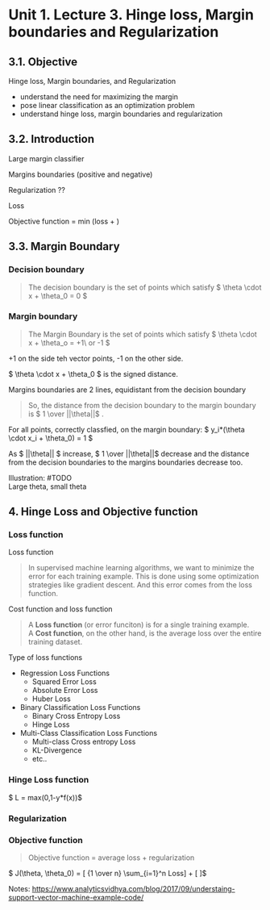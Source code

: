 # Unit 1. Lecture 3. Hinge loss, Margin boundaries and Regularization

## 3.1. Objective

Hinge loss, Margin boundaries, and Regularization

* understand the need for maximizing the margin
* pose linear classification as an optimization problem
* understand hinge loss, margin boundaries and regularization

## 3.2. Introduction

Large margin classifier

Margins boundaries (positive and negative)

Regularization ??

Loss 

Objective function = min (loss + )


## 3.3. Margin Boundary

### Decision boundary

> The decision boundary is the set of points  which satisfy $ \theta \cdot x + \theta_0 = 0 $

### Margin boundary  
> The Margin Boundary is the set of points  which satisfy $ \theta \cdot x + \theta_o = +1\ or -1 $

+1 on the side teh vector points, -1 on the other side.

$ \theta \cdot x + \theta_0 $ is the signed distance.


Margins boundaries are 2 lines, equidistant from the decision boundary

 > So, the distance from the decision boundary to the margin boundary is $ 1 \over ||\theta||$ .



For all points, correctly classfied, on the margin boundary: $ y_i*(\theta \cdot x_i + \theta_0) = 1 $

As $ ||\theta|| $ increase,  $ 1 \over ||\theta||$ decrease and the distance from the decision boundaries to the margins boundaries decrease too.

Illustration: #TODO  
Large theta, small theta





## 4. Hinge Loss and Objective function

### Loss function

Loss function

> In supervised machine learning algorithms, we want to minimize the error for each training example. This is done using some optimization strategies like gradient descent. And this error comes from the loss function.

Cost function and loss function 

> A **Loss function** (or error funciton) is for a single training example.  
> A **Cost function**, on the other hand, is the average loss over the entire training dataset.

Type of loss functions
* Regression Loss Functions
  * Squared Error Loss
  * Absolute Error Loss
  * Huber Loss
* Binary Classification Loss Functions
  * Binary Cross Entropy Loss
  * Hinge Loss
* Multi-Class Classification Loss Functions
  * Multi-class Cross entropy Loss
  * KL-Divergence
  * etc..


### Hinge Loss function

$ L = max(0,1-y*f(x))$


### Regularization


### Objective function

> Objective function = average loss + regularization

$ J(\theta, \theta_0) = [ {1 \over n} \sum_{i=1}^n Loss] + [ ]$



Notes:
https://www.analyticsvidhya.com/blog/2017/09/understaing-support-vector-machine-example-code/